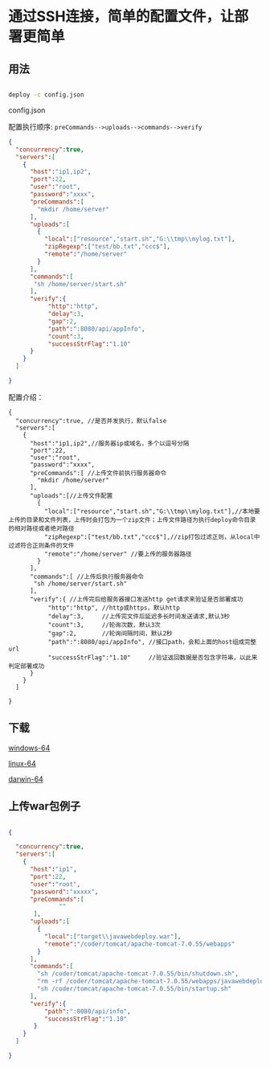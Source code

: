 # 通过SSH连接，简单的配置文件，让部署更简单

## 用法

```cmd

deploy -c config.json

```

config.json

配置执行顺序: `preCommands-->uploads-->commands-->verify`

```json
{
  "concurrency":true,
  "servers":[
    {
      "host":"ip1,ip2",
      "port":22,
      "user":"root",
      "password":"xxxx",
      "preCommands":[
        "mkdir /home/server"
      ],
      "uploads":[
        {
          "local":["resource","start.sh","G:\\tmp\\mylog.txt"],
          "zipRegexp":["test/bb.txt","ccc$"],
          "remote":"/home/server"
        }
      ],
      "commands":[
       "sh /home/server/start.sh"
      ],
      "verify":{
           "http":"http",
           "delay":3,
           "gap":2,
           "path":":8080/api/appInfo",
           "count":3,
           "successStrFlag":"1.10"
      }
    }
  ]

}
```

配置介绍：

```
{
  "concurrency":true, //是否并发执行，默认false
  "servers":[
    {
      "host":"ip1,ip2",//服务器ip或域名，多个以逗号分隔
      "port":22,
      "user":"root",
      "password":"xxxx",
      "preCommands":[ //上传文件前执行服务器命令
        "mkdir /home/server"
      ],
      "uploads":[//上传文件配置
        {
          "local":["resource","start.sh","G:\\tmp\\mylog.txt"],//本地要上传的目录和文件列表，上传时会打包为一个zip文件；上传文件路径为执行deploy命令目录的相对路径或者绝对路径
          "zipRegexp":["test/bb.txt","ccc$"],//zip打包过滤正则，从local中过滤符合正则条件的文件
          "remote":"/home/server" //要上传的服务器路径
        }
      ],
      "commands":[ //上传后执行服务器命令
       "sh /home/server/start.sh"
      ],
      "verify":{ //上传完后给服务器接口发送http get请求来验证是否部署成功
           "http":"http", //http或https，默认http
           "delay":3,     //上传完文件后延迟多长时间发送请求,默认3秒
           "count":3,     //轮询次数，默认3次
           "gap":2,       //轮询间隔时间，默认2秒
           "path":":8080/api/appInfo", //接口path，会和上面的host组成完整url
           "successStrFlag":"1.10"     //验证返回数据是否包含字符串，以此来判定部署成功
      }
    }
  ]

}
```
## 下载

[windows-64](https://github.com/yale8848/deploy/blob/master/release/windows-64/deploy.exe?raw=true)

[linux-64](https://github.com/yale8848/deploy/blob/master/release/linux-64/deploy.exe?raw=true)

[darwin-64](https://github.com/yale8848/deploy/blob/master/release/darwin-64/deploy.exe?raw=true)


## 上传war包例子

```json

{

  "concurrency":true,
  "servers":[
    {
      "host":"ip1",
      "port":22,
      "user":"root",
      "password":"xxxxx",
      "preCommands":[
              ""
       ],
      "uploads":[
        {
          "local":["target\\javawebdeploy.war"],
          "remote":"/coder/tomcat/apache-tomcat-7.0.55/webapps"
        }
      ],
      "commands":[
        "sh /coder/tomcat/apache-tomcat-7.0.55/bin/shutdown.sh",
        "rm -rf /coder/tomcat/apache-tomcat-7.0.55/webapps/javawebdeploy",
        "sh /coder/tomcat/apache-tomcat-7.0.55/bin/startup.sh"
      ],
      "verify":{
          "path":":8080/api/info",
          "successStrFlag":"1.10"
       }
    }
  ]

}


```



